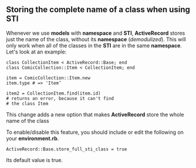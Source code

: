 ## Storing the complete name of a class when using STI

Whenever we use **models** with **namespace** and **STI**, **ActiveRecord** stores just the name of the class, without its **namespace** (*demodulized*). This will only work when all of the classes in the **STI** are in the same **namespace**. Let's look at an example:

	class CollectionItem < ActiveRecord::Base; end
	class ComicCollection::Item < CollectionItem; end

	item = ComicCollection::Item.new
	item.type # => 'Item’

	item2 = CollectionItem.find(item.id)
	# returns an error, because it can't find
	# the class Item
      
This change adds a new option that makes **ActiveRecord** store the whole name of the class 

To enable/disable this feature, you should include or edit the following on your **environment.rb**.

	ActiveRecord::Base.store_full_sti_class = true
                             
Its default value is true.